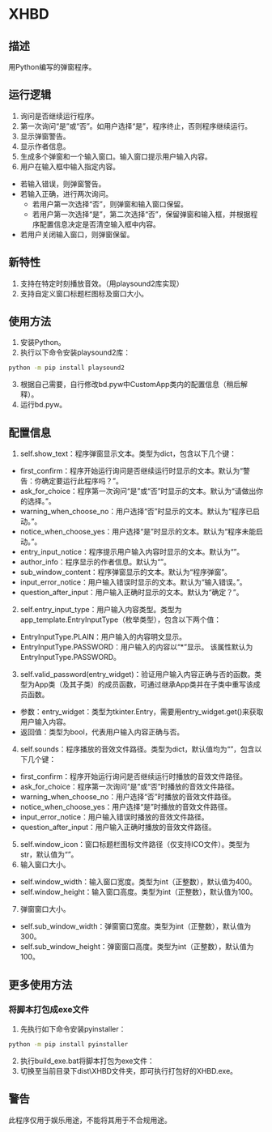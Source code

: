# XHBD
## 描述
用Python编写的弹窗程序。
## 运行逻辑
1. 询问是否继续运行程序。
2. 第一次询问“是”或“否”。如用户选择“是”，程序终止，否则程序继续运行。
3. 显示弹窗警告。
4. 显示作者信息。
5. 生成多个弹窗和一个输入窗口。输入窗口提示用户输入内容。
6. 用户在输入框中输入指定内容。
- 若输入错误，则弹窗警告。
- 若输入正确，进行两次询问。
  - 若用户第一次选择“否”，则弹窗和输入窗口保留。
  - 若用户第一次选择“是”，第二次选择“否”，保留弹窗和输入框，并根据程序配置信息决定是否清空输入框中内容。
- 若用户关闭输入窗口，则弹窗保留。
## 新特性
1. 支持在特定时刻播放音效。（用playsound2库实现）
2. 支持自定义窗口标题栏图标及窗口大小。
## 使用方法
1. 安装Python。
2. 执行以下命令安装playsound2库：
```bat
python -m pip install playsound2
```
3. 根据自己需要，自行修改bd.pyw中CustomApp类内的配置信息（稍后解释）。
4. 运行bd.pyw。
## 配置信息
1. self.show_text：程序弹窗显示文本。类型为dict，包含以下几个键：
- first_confirm：程序开始运行询问是否继续运行时显示的文本。默认为“警告：你确定要运行此程序吗？”。
- ask_for_choice：程序第一次询问“是”或“否”时显示的文本。默认为“请做出你的选择。”。
- warning_when_choose_no：用户选择“否”时显示的文本。默认为“程序已启动。”。
- notice_when_choose_yes：用户选择“是”时显示的文本。默认为“程序未能启动。”。
- entry_input_notice：程序提示用户输入内容时显示的文本。默认为“”。
- author_info：程序显示的作者信息。默认为“”。
- sub_window_content：程序弹窗显示的文本。默认为“程序弹窗”。
- input_error_notice：用户输入错误时显示的文本。默认为“输入错误。”。
- question_after_input：用户输入正确时显示的文本。默认为“确定？”。
2. self.entry_input_type：用户输入内容类型。类型为app_template.EntryInputType（枚举类型），包含以下两个值：
- EntryInputType.PLAIN：用户输入的内容明文显示。
- EntryInputType.PASSWORD：用户输入的内容以“*”显示。
该属性默认为EntryInputType.PASSWORD。
3. self.valid_password(entry_widget)：验证用户输入内容正确与否的函数。类型为App类（及其子类）的成员函数，可通过继承App类并在子类中重写该成员函数。
- 参数：entry_widget：类型为tkinter.Entry，需要用entry_widget.get()来获取用户输入内容。
- 返回值：类型为bool，代表用户输入内容正确与否。
4. self.sounds：程序播放的音效文件路径。类型为dict，默认值均为“”，包含以下几个键：
- first_confirm：程序开始运行询问是否继续运行时播放的音效文件路径。
- ask_for_choice：程序第一次询问“是”或“否”时播放的音效文件路径。
- warning_when_choose_no：用户选择“否”时播放的音效文件路径。
- notice_when_choose_yes：用户选择“是”时播放的音效文件路径。
- input_error_notice：用户输入错误时播放的音效文件路径。
- question_after_input：用户输入正确时播放的音效文件路径。
5. self.window_icon：窗口标题栏图标文件路径（仅支持ICO文件）。类型为str，默认值为“”。
6. 输入窗口大小。
- self.window_width：输入窗口宽度。类型为int（正整数），默认值为400。
- self.window_height：输入窗口高度。类型为int（正整数），默认值为100。
7. 弹窗窗口大小。
- self.sub_window_width：弹窗窗口宽度。类型为int（正整数），默认值为300。
- self.sub_window_height：弹窗窗口高度。类型为int（正整数），默认值为100。
## 更多使用方法
### 将脚本打包成exe文件
1. 先执行如下命令安装pyinstaller：
```bat
python -m pip install pyinstaller
```
2. 执行build_exe.bat将脚本打包为exe文件：
3. 切换至当前目录下dist\XHBD文件夹，即可执行打包好的XHBD.exe。
## 警告
此程序仅用于娱乐用途，不能将其用于不合规用途。
